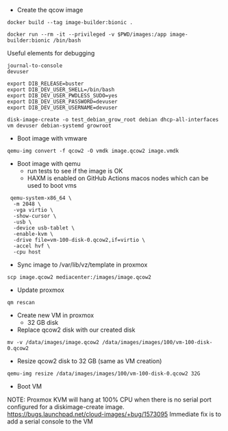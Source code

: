 - Create the qcow image
  
```
docker build --tag image-builder:bionic .
```
  
```
docker run --rm -it --privileged -v $PWD/images:/app image-builder:bionic /bin/bash
```

Useful elements for debugging
```
journal-to-console
devuser
```

```
export DIB_RELEASE=buster
export DIB_DEV_USER_SHELL=/bin/bash
export DIB_DEV_USER_PWDLESS_SUDO=yes
export DIB_DEV_USER_PASSWORD=devuser
export DIB_DEV_USER_USERNAME=devuser

disk-image-create -o test_debian_grow_root debian dhcp-all-interfaces vm devuser debian-systemd growroot
```  


- Boot image with vmware

```
qemu-img convert -f qcow2 -O vmdk image.qcow2 image.vmdk
```

- Boot image with qemu
  - run tests to see if the image is OK
  - HAXM is enabled on GitHub Actions macos nodes
    which can be used to boot vms

```
 qemu-system-x86_64 \
  -m 2048 \
  -vga virtio \
  -show-cursor \
  -usb \
  -device usb-tablet \
  -enable-kvm \
  -drive file=vm-100-disk-0.qcow2,if=virtio \
  -accel hvf \
  -cpu host
```

- Sync image to /var/lib/vz/template in proxmox

```
scp image.qcow2 mediacenter:/images/image.qcow2
```

- Update proxmox

```
qm rescan
```

- Create new VM in proxmox
  - 32 GB disk
- Replace qcow2 disk with our created disk

```
mv -v /data/images/image.qcow2 /data/images/images/100/vm-100-disk-0.qcow2
```

- Resize qcow2 disk to 32 GB (same as VM creation)

```
qemu-img resize /data/images/images/100/vm-100-disk-0.qcow2 32G
```

- Boot VM

NOTE: Proxmox KVM will hang at 100% CPU when there is no serial port configured for a diskimage-create image.
https://bugs.launchpad.net/cloud-images/+bug/1573095
Immediate fix is to add a serial console to the VM
